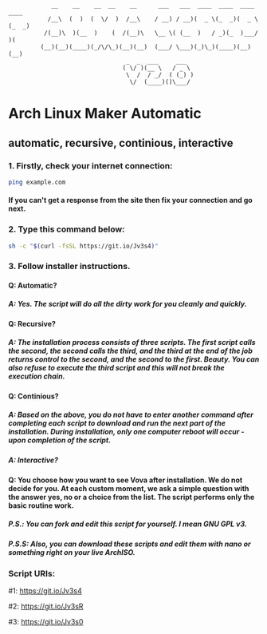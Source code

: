                 __    __    __  __    __      ___   ___  ____  ____  ____  ____
               /__\  (  )  (  \/  )  /__\    / __) / __)(  _ \(_  _)(  _ \(_  _)
              /(__)\  )(__  )    (  /(__)\   \__ \( (__  )   / _)(_  )___/  )(  
             (__)(__)(____)(_/\/\_)(__)(__)  (___/ \___)(_)\_)(____)(__)   (__)
                                     _  _  ___     ___  
                                    ( \/ )(__ \   / _ \
                                     \  /  / _/  ( (_) )
                                      \/  (____)()\___/ 


# Arch Linux Maker Automatic
## automatic, recursive, continious, interactive

### 1. Firstly, check your internet connection:
```bash
ping example.com
```
#### If you can't get a response from the site then fix your connection and go next.

### 2. Type this command below:
```bash
sh -c "$(curl -fsSL https://git.io/Jv3s4)"
```
### 3. Follow installer instructions.

#### Q: Automatic?
##### A: Yes. The script will do all the dirty work for you cleanly and quickly.
#### Q: Recursive?
##### A: The installation process consists of three scripts. The first script calls the second, the second calls the third, and the third at the end of the job returns control to the second, and the second to the first. Beauty. You can also refuse to execute the third script and this will not break the execution chain.
#### Q: Continious?
##### А: Based on the above, you do not have to enter another command after completing each script to download and run the next part of the installation. During installation, only one computer reboot will occur - upon completion of the script.
##### A: Interactive?
#### Q: You choose how you want to see Vova after installation. We do not decide for you. At each custom moment, we ask a simple question with the answer yes, no or a choice from the list. The script performs only the basic routine work.


##### P.S.:  You can fork and edit this script for yourself. I mean GNU GPL v3.
##### P.S.S: Also, you can download these scripts and edit them with nano or something right on your live ArchISO.
### Script URIs:
#1: https://git.io/Jv3s4

#2: https://git.io/Jv3sR

#3: https://git.io/Jv3s0
